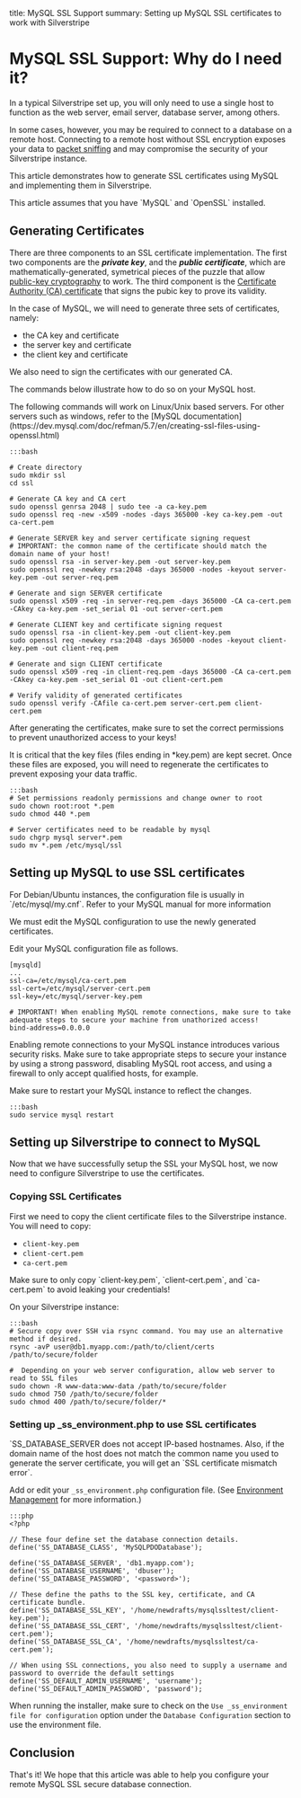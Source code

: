 title: MySQL SSL Support
summary: Setting up MySQL SSL certificates to work with Silverstripe

# MySQL SSL Support: Why do I need it?

In a typical Silverstripe set up, you will only need to use a single host to function as the web server, email server, database server, among others.

In some cases, however, you may be required to connect to a database on a remote host. Connecting to a remote host without SSL encryption exposes your data to [packet sniffing](http://www.linuxjournal.com/content/packet-sniffing-basics) and may compromise the security of your Silverstripe instance.

This article demonstrates how to generate SSL certificates using MySQL and implementing them in Silverstripe.

<div class="notice" markdown='1'>
This article assumes that you have `MySQL` and `OpenSSL` installed.
</div>


## Generating Certificates

There are three components to an SSL certificate implementation. The first two components are the ***private key***, and the ***public certificate***, which are mathematically-generated, symetrical pieces of the puzzle that allow [public-key cryptography](https://en.wikipedia.org/wiki/Public-key_cryptography) to work. The third component is the [Certificate Authority (CA) certificate](https://en.wikipedia.org/wiki/Certificate_authority) that signs the pubic key to prove its validity.

In the case of MySQL, we will need to generate three sets of certificates, namely:

- the CA key and certificate
- the server key and certificate
- the client key and certificate

We also need to sign the certificates with our generated CA.

The commands below illustrate how to do so on your MySQL host.

<div class="notice" markdown='1'>
The following commands will work on Linux/Unix based servers. For other servers such as windows, refer to the [MySQL documentation](https://dev.mysql.com/doc/refman/5.7/en/creating-ssl-files-using-openssl.html)
</div>


	:::bash

	# Create directory
	sudo mkdir ssl
	cd ssl

	# Generate CA key and CA cert
	sudo openssl genrsa 2048 | sudo tee -a ca-key.pem
	sudo openssl req -new -x509 -nodes -days 365000 -key ca-key.pem -out ca-cert.pem

	# Generate SERVER key and server certificate signing request
	# IMPORTANT: the common name of the certificate should match the domain name of your host!
	sudo openssl rsa -in server-key.pem -out server-key.pem
	sudo openssl req -newkey rsa:2048 -days 365000 -nodes -keyout server-key.pem -out server-req.pem

	# Generate and sign SERVER certificate
	sudo openssl x509 -req -in server-req.pem -days 365000 -CA ca-cert.pem -CAkey ca-key.pem -set_serial 01 -out server-cert.pem

	# Generate CLIENT key and certificate signing request
	sudo openssl rsa -in client-key.pem -out client-key.pem
	sudo openssl req -newkey rsa:2048 -days 365000 -nodes -keyout client-key.pem -out client-req.pem

	# Generate and sign CLIENT certificate
	sudo openssl x509 -req -in client-req.pem -days 365000 -CA ca-cert.pem -CAkey ca-key.pem -set_serial 01 -out client-cert.pem

	# Verify validity of generated certificates
	sudo openssl verify -CAfile ca-cert.pem server-cert.pem client-cert.pem

<div class="warning" markdown='1'>
After generating the certificates, make sure to set the correct permissions to prevent unauthorized access to your keys! 

It is critical that the key files (files ending in *key.pem) are kept secret. Once these files are exposed, you will need to regenerate the certificates to prevent exposing your data traffic. 
</div>

	:::bash
	# Set permissions readonly permissions and change owner to root
	sudo chown root:root *.pem 
	sudo chmod 440 *.pem

	# Server certificates need to be readable by mysql
	sudo chgrp mysql server*.pem
	sudo mv *.pem /etc/mysql/ssl


## Setting up MySQL to use SSL certificates

<div class="notice" markdown='1'>
For Debian/Ubuntu instances, the configuration file is usually in `/etc/mysql/my.cnf`. Refer to your MySQL manual for more information
</div>

We must edit the MySQL configuration to use the newly generated certificates.

Edit your MySQL configuration file as follows. 


	[mysqld]
	...
	ssl-ca=/etc/mysql/ca-cert.pem
	ssl-cert=/etc/mysql/server-cert.pem
	ssl-key=/etc/mysql/server-key.pem

	# IMPORTANT! When enabling MySQL remote connections, make sure to take adequate steps to secure your machine from unathorized access!
	bind-address=0.0.0.0

<div class="warning" markdown='1'>
Enabling remote connections to your MySQL instance introduces various security risks. Make sure to take appropriate steps to secure your instance by using a strong password, disabling MySQL root access, and using a firewall to only accept qualified hosts, for example.
</div>

Make sure to restart your MySQL instance to reflect the changes.

	:::bash
	sudo service mysql restart


## Setting up Silverstripe to connect to MySQL

Now that we have successfully setup the SSL your MySQL host, we now need to configure Silverstripe to use the certificates.

### Copying SSL Certificates

First we need to copy the client certificate files to the Silverstripe instance. You will need to copy:

- `client-key.pem`
- `client-cert.pem`
- `ca-cert.pem`

<div class="warning" markdown='1'>
Make sure to only copy `client-key.pem`, `client-cert.pem`, and `ca-cert.pem` to avoid leaking your credentials!
</div>

On your Silverstripe instance:

	:::bash
	# Secure copy over SSH via rsync command. You may use an alternative method if desired. 
	rsync -avP user@db1.myapp.com:/path/to/client/certs /path/to/secure/folder

	#  Depending on your web server configuration, allow web server to read to SSL files
	sudo chown -R www-data:www-data /path/to/secure/folder
	sudo chmod 750 /path/to/secure/folder
	sudo chmod 400 /path/to/secure/folder/*

### Setting up _ss_environment.php to use SSL certificates

<div class="notice" markdown='1'>
`SS_DATABASE_SERVER does not accept IP-based hostnames. Also, if the domain name of the host does not match the common name you used to generate the server certificate, you will get an `SSL certificate mismatch error`.
</div>

Add or edit your `_ss_environment.php` configuration file. (See [Environment Management](/getting_started/environment_management) for more information.) 

	:::php
	<?php

	// These four define set the database connection details.
	define('SS_DATABASE_CLASS', 'MySQLPDODatabase');

	define('SS_DATABASE_SERVER', 'db1.myapp.com');
	define('SS_DATABASE_USERNAME', 'dbuser');
	define('SS_DATABASE_PASSWORD', '<password>');

	// These define the paths to the SSL key, certificate, and CA certificate bundle.
	define('SS_DATABASE_SSL_KEY', '/home/newdrafts/mysqlssltest/client-key.pem');
	define('SS_DATABASE_SSL_CERT', '/home/newdrafts/mysqlssltest/client-cert.pem');
	define('SS_DATABASE_SSL_CA', '/home/newdrafts/mysqlssltest/ca-	cert.pem');

	// When using SSL connections, you also need to supply a username and password to override the default settings
	define('SS_DEFAULT_ADMIN_USERNAME', 'username');
	define('SS_DEFAULT_ADMIN_PASSWORD', 'password');


When running the installer, make sure to check on the `Use _ss_environment file for configuration` option under the `Database Configuration` section to use the environment file.

## Conclusion

That's it! We hope that this article was able to help you configure your remote MySQL SSL secure database connection.
